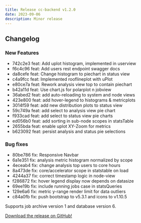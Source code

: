 ```yaml
---
title: Release cc-backend v1.2.0
date: 2023-09-06
description: Minor release
---
```

## Changelog
### New Features
* 742c2e3 feat: Add uplot histogram, implemented in userview
* f6c4c96 feat: Add users rest endpoint swagger docs
* da8cefe feat: Change histogram to piechart in status view
* c4a9fcc feat: Implemented rooflineplot with uPlot
* e80ce7a feat: Rework analysis view top to contain piechart
* b42a11d feat: Use chart.js for polarplot n jobview
* 36abed2 feat: add auto-reloading to system and node views
* 423e800 feat: add hover-legend to histograms & metricplots
* 3014f59 feat: add new distribution plots to status view
* 59c749a feat: add select to analysis view pie chart
* f933cad feat: add select to status view pie charts
* ed056b0 feat: add sorting in sub-node scopes in statsTable
* 2655bda feat: enable uplot XY-Zoom for metrics
* b623092 feat: persist analysis and status pie selections
### Bug fixes
* 80be786 fix: Responsive Navbar
* 6a1e351 fix: analysis metric histogram normalized by scope
* 4eceab4 fix: change analysis top users to core hours
* 8a473de fix: core/accelerator scope in statstable on load
* 4244a37 fix: correct timestamp logic in node-view
* f286872 fix: hover legend display now depends on datasize
* 69ee19b fix: include running jobs case in statsQueries
* 129e6a6 fix: metric y-range render limit for data outliers
* c84a0fb fix: push bootstrap to v5.3.1 and icons to v1.10.5

Supports job archive version 1 and database version 6.

[Download the release on GitHub!](https://github.com/ClusterCockpit/cc-backend/releases/tag/v1.2.0) 
